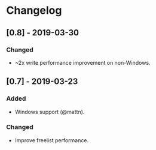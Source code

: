 # Changelog

## [0.8] - 2019-03-30
### Changed
- ~2x write performance improvement on non-Windows.

## [0.7] - 2019-03-23
### Added
- Windows support (@mattn).
### Changed
- Improve freelist performance.

